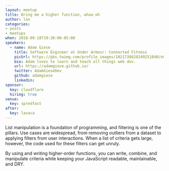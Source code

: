 ```yaml
---
layout: meetup
title: Bring me a higher function, whoa-oh
author: lon
categories:
- posts
- meetups
when: 2018-09-18T19:30:00-05:00
speakers:
  - name: Adam Giese
    title: Software Engineer at Under Armour: Connected Fitness
    picUrl: https://pbs.twimg.com/profile_images/1021738628249251840/nQZVwfFg_400x400.jpg
    bio: Adam loves to learn and teach all things web dev.
    url: https://adamgiese.github.io/
    twitter: AdamGieseDev
    github: adamgiese
    linkedin:
sponsor:
  key: cloudflare
  hiring: true
venue:
  key: spredfast
after:
  key: lavaca
---
```


List manipulation is a foundation of programming, and filtering is one of the pillars. Use cases are widespread, from removing outliers from a dataset to applying filters from user interactions. When a list of criteria gets large, however, the code used for these filters can get unruly.

By using and writing higher-order functions, you can write, combine, and manipulate criteria while keeping your JavaScript readable, maintainable, and DRY.
